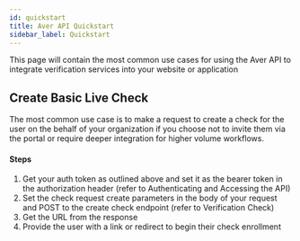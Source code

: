 ```yaml
---
id: quickstart
title: Aver API Quickstart
sidebar_label: Quickstart
---
```


<p>This page will contain the most common use cases for using the Aver API to integrate verification services into your website or application</p>

## Create Basic Live Check
The most common use case is to make a request to create a check for the user on the behalf of your organization if you choose not to invite them via the portal or require deeper integration for higher volume workflows.

#### Steps
1. Get your auth token as outlined above and set it as the bearer token in the authorization header (refer to Authenticating and Accessing the API)
2. Set the check request create parameters in the body of your request and POST to the create check endpoint (refer to Verification Check)
3. Get the URL from the response
4. Provide the user with a link or redirect to begin their check enrollment
